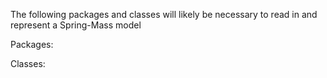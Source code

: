 The following packages and classes will likely be necessary to read in and represent a Spring-Mass model

Packages:

Classes:
